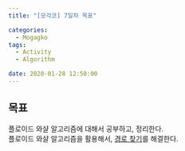 ```yaml
---
title: "[모각코] 7일차 목표"

categories:
  - Mogagko
tags:
  - Activity
  - Algorithm

date: 2020-01-28 12:50:00
---
```


## 목표
플로이드 와샬 알고리즘에 대해서 공부하고, 정리한다.  
플로이드 와샬 알고리즘을 활용해서, [경로 찾기](https://www.acmicpc.net/problem/11403)를 해결한다.